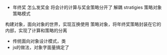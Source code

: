 - 年终奖
    怎么发奖金
    将会计的计算与奖金策略分开了
    解耦
    stratigies 策略对象
    策略模式

构建对象，面向对象的世界，实现互换使用
策略对象，将年终奖策略封装在它的内部，实现了计算和策略的分离
- 传统面向对象设计模式，类
- js的做法，对象字面量搞定了
